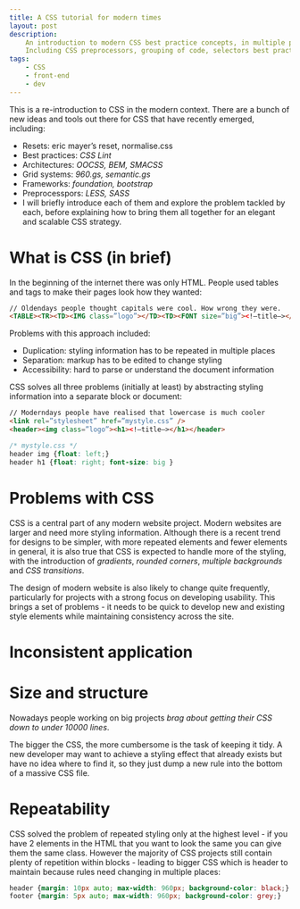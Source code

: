 ```yaml
---
title: A CSS tutorial for modern times
layout: post
description:
    An introduction to modern CSS best practice concepts, in multiple parts.
    Including CSS preprocessors, grouping of code, selectors best practice (don't use IDs)
tags:
    - CSS
    - front-end
    - dev
---
```


This is a re-introduction to CSS in the modern context. There are a bunch of new ideas and tools out
there for CSS that have recently emerged, including:

 - Resets: eric mayer’s reset, normalise.css
 - Best practices: *CSS Lint*
 - Architectures: *OOCSS, BEM, SMACSS*
 - Grid systems: *960.gs, semantic.gs*
 - Frameworks: *foundation, bootstrap*
 - Preprocesspors: *LESS, SASS*
 - I will briefly introduce each of them and explore the problem tackled by each, before explaining
   how to bring them all together for an elegant and scalable CSS strategy.

What is CSS (in brief)
===

In the beginning of the internet there was only HTML. People used tables and <font> tags to make
their pages look how they wanted:

``` html
// Oldendays people thought capitals were cool. How wrong they were.
<TABLE><TR><TD><IMG class=”logo”></TD><TD><FONT size=”big”><!—title—></FONT></TD></TR></TABLE>
```

Problems with this approach included:

 - Duplication: styling information has to be repeated in multiple places
 - Separation: markup has to be edited to change styling
 - Accessibility: hard to parse or understand the document information

CSS solves all three problems (initially at least) by abstracting styling information into a
separate block or document:

``` html
// Moderndays people have realised that lowercase is much cooler
<link rel=”stylesheet” href=”mystyle.css” />
<header><img class=”logo”><h1><!—title—></h1></header>
```

``` css
/* mystyle.css */
header img {float: left;}
header h1 {float: right; font-size: big } 
```

Problems with CSS
===

CSS is a central part of any modern website project. Modern websites are larger and need more styling
information. Although there is a recent trend for designs to be simpler, with more repeated elements
and fewer elements in general, it is also true that CSS is expected to handle more of the styling, with
the introduction of *gradients*, *rounded corners*, *multiple backgrounds* and *CSS transitions*.

The design of modern website is also likely to change quite frequently, particularly for projects with
a strong focus on developing usability. This brings a set of problems - it needs to be quick to develop
new and existing style elements while maintaining consistency across the site. 

Inconsistent application
===

Size and structure
===

Nowadays people working on big projects *brag about getting their CSS down to under 10000 lines*.

The bigger the CSS, the more cumbersome is the task of keeping it tidy. A new developer may want to achieve
a styling effect that already exists but have no idea where to find it, so they just dump a new rule into
the bottom of a massive CSS file.

Repeatability
===

CSS solved the problem of repeated styling only at the highest level - if you have 2 elements in the HTML
that you want to look the same you can give them the same class. However the majority of CSS projects still
contain plenty of repetition within blocks - leading to bigger CSS which is header to maintain because
rules need changing in multiple places:

``` css
header {margin: 10px auto; max-width: 960px; background-color: black;}
footer {margin: 5px auto; max-width: 960px; background-color: grey;}
```
